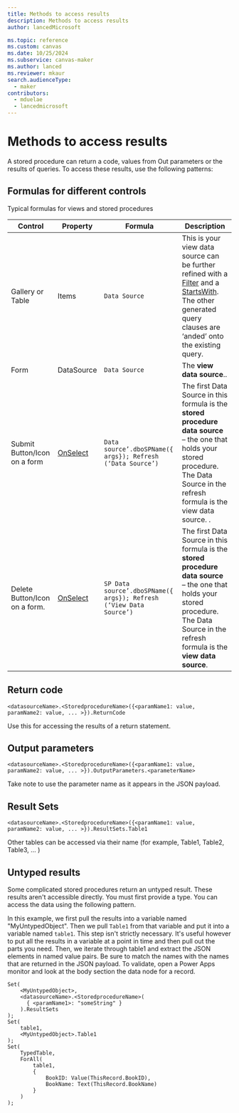 ```yaml
---
title: Methods to access results
description: Methods to access results
author: lancedMicrosoft

ms.topic: reference
ms.custom: canvas
ms.date: 10/25/2024
ms.subservice: canvas-maker
ms.author: lanced
ms.reviewer: mkaur
search.audienceType: 
  - maker
contributors:
  - mduelae
  - lancedmicrosoft
---
```


# Methods to access results

A stored procedure can return a code, values from Out parameters or the results of queries. To access these results, use the following patterns:

## Formulas for different controls

Typical formulas for views and stored procedures

| Control | Property |  Formula| Description |
| --- | --- | --- | --- | 
|Gallery or Table |Items  |`Data Source`|This is your view data source can be further refined with a [Filter](/power-platform/power-fx/reference/function-filter-lookup) and a [StartsWith](/power-platform/power-fx/reference/function-startswith).  The other generated query clauses are ‘anded’ onto the existing query.
|Form |DataSource  |`Data Source`|The **view data source**..
|Submit Button/Icon on a form|[OnSelect](/power-apps/maker/canvas-apps/controls/properties-core)  |`Data source’.dboSPName({ args}); Refresh (‘Data Source’)`|The first Data Source in this formula is the **stored procedure data source** – the one that holds your stored procedure.  The Data Source in the refresh formula is the view data source.  .
|Delete Button/Icon on a form.  |[OnSelect](/power-apps/maker/canvas-apps/controls/properties-core)  |`SP Data source’.dboSPName({ args}); Refresh (‘View Data Source’)`|The first Data Source in this formula is the **stored procedure data source** – the one that holds your stored procedure. The Data Source in the refresh formula is the **view data source**.  

## Return code

```power-fx
<datasourceName>.<StoredprocedureName>({<paramName1: value, paramName2: value, ... >}).ReturnCode
```

Use this for accessing the results of a return statement.

## Output parameters

```power-fx
<datasourceName>.<StoredprocedureName>({<paramName1: value, paramName2: value, ... >}).OutputParameters.<parameterName>
```

Take note to use the parameter name as it appears in the JSON payload.

## Result Sets

```power-fx
<datasourceName>.<StoredprocedureName>({<paramName1: value, paramName2: value, ... >}).ResultSets.Table1
```

Other tables can be accessed via their name (for example, Table1, Table2, Table3, ... )

## Untyped results

Some complicated stored procedures return an untyped result. These results aren't accessible directly. You must first provide a type. You can access the data using the following pattern.

In this example, we first pull the results into a variable named "MyUntypedObject". Then we pull `Table1` from that variable and put it into a variable named `table1`. This step isn't strictly necessary. It's useful however to put all the results in a variable at a point in time and then pull out the parts you need. Then, we iterate through table1 and extract the JSON elements in named value pairs. Be sure to match the names with the names that are returned in the JSON payload. To validate, open a Power Apps monitor and look at the body section the data node for a record.

```power-fx
Set(
    <MyUntypedObject>,
    <datasourceName>.<StoredprocedureName>( 
      { <paramName1>: "someString" }
    ).ResultSets
);
Set(
    table1,
    <MyUntypedObject>.Table1
);
Set(
    TypedTable,
    ForAll(
        table1,
        {
            BookID: Value(ThisRecord.BookID),
            BookName: Text(ThisRecord.BookName)
        }
    )
);

```

